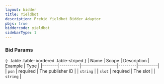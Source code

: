 ```yaml
---
layout: bidder
title: Yieldbot
description: Prebid Yieldbot Bidder Adaptor
pbjs: true
biddercode: yieldbot
sidebarType: 1
---
```



### Bid Params

{: .table .table-bordered .table-striped }
| Name   | Scope    | Description      | Example | Type     |
|--------|----------|------------------|---------|----------|
| `psn`  | required | The publisher ID |         | `string` |
| `slot` | required | The slot         |         | `string` |
